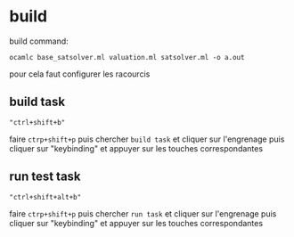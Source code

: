 

# build
build command:
```
ocamlc base_satsolver.ml valuation.ml satsolver.ml -o a.out
```

pour cela faut configurer les racourcis

## build task
```
"ctrl+shift+b"
```
faire ```ctrp+shift+p```
puis chercher ```build task``` et cliquer sur l'engrenage puis cliquer sur "keybinding" et appuyer sur les touches correspondantes

## run test task
```
"ctrl+shift+alt+b"
```
faire ```ctrp+shift+p```
puis chercher ```run task``` et cliquer sur l'engrenage puis cliquer sur "keybinding" et appuyer sur les touches correspondantes
